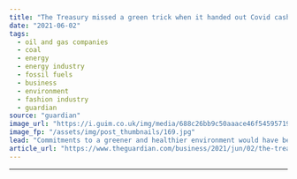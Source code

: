 ```yaml
---
title: "The Treasury missed a green trick when it handed out Covid cash | Phillip Inman"
date: "2021-06-02"
tags: 
  - oil and gas companies
  - coal
  - energy
  - energy industry
  - fossil fuels
  - business
  - environment
  - fashion industry
  - guardian
source: "guardian"
image_url: "https://i.guim.co.uk/img/media/688c26bb9c50aaace46f54595719074cdbf0a479/0_60_2000_1200/master/2000.jpg?width=460&quality=85&auto=format&fit=max&s=6300c926b07f2e1b4dd6aa3248cf8207"
image_fp: "/assets/img/post_thumbnails/169.jpg"
lead: "Commitments to a greener and healthier environment would have been a reasonable price to askWhen the government reacted to the coronavirus pandemic in 2020 with unprecedented rescue funds, ministers were urged to attach strings before the money disap..."
article_url: "https://www.theguardian.com/business/2021/jun/02/the-treasury-missed-a-green-trick-when-it-handed-out-covid-cash"
---
```


---
